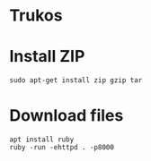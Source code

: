 # Trukos

# Install ZIP
```
sudo apt-get install zip gzip tar
```

# Download files
```
apt install ruby
ruby -run -ehttpd . -p8000
```
